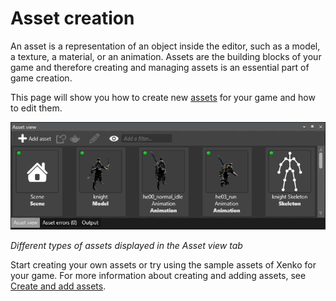 # Asset creation

An asset is a representation of an object inside the editor, such as a model, a texture, a material, or an animation. Assets are the building blocks of your game and therefore creating and managing assets is an essential part of game creation.

This page will show you how to create new [assets](xref:asset) for your game and how to edit them.

![Asset view tab](media/asset-creation-asset-view-tab-knight.png)

_Different types of assets displayed in the *Asset view* tab_

Start creating your own assets or try using the sample assets of Xenko for your game. For more information about creating and adding assets, see [Create and add assets](create-and-add-assets.md).
